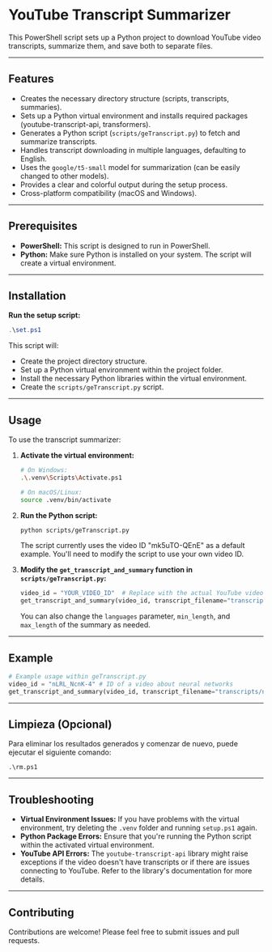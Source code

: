 # YouTube Transcript Summarizer

This PowerShell script sets up a Python project to download YouTube video transcripts, summarize them, and save both to separate files.

---

## Features

* Creates the necessary directory structure (scripts, transcripts, summaries).
* Sets up a Python virtual environment and installs required packages (youtube-transcript-api, transformers).
* Generates a Python script (`scripts/geTranscript.py`) to fetch and summarize transcripts.
* Handles transcript downloading in multiple languages, defaulting to English.
* Uses the `google/t5-small` model for summarization (can be easily changed to other models).
* Provides a clear and colorful output during the setup process.
* Cross-platform compatibility (macOS and Windows).

---

## Prerequisites

* **PowerShell:** This script is designed to run in PowerShell.
* **Python:**  Make sure Python is installed on your system. The script will create a virtual environment.

---

## Installation

**Run the setup script:**

   ```powershell
   .\set.ps1
   ```

This script will:

* Create the project directory structure.
* Set up a Python virtual environment within the project folder.
* Install the necessary Python libraries within the virtual environment.
* Create the `scripts/geTranscript.py` script.

---

## Usage

To use the transcript summarizer:

1. **Activate the virtual environment:**

   ```bash
   # On Windows:
   .\.venv\Scripts\Activate.ps1

   # On macOS/Linux:
   source .venv/bin/activate
   ```

2. **Run the Python script:**

   ```bash
   python scripts/geTranscript.py
   ```
   The script currently uses the video ID "mk5uTO-QEnE" as a default example.  You'll need to modify the script to use your own video ID.


3. **Modify the `get_transcript_and_summary` function in `scripts/geTranscript.py`:**

   ```python
   video_id = "YOUR_VIDEO_ID"  # Replace with the actual YouTube video ID
   get_transcript_and_summary(video_id, transcript_filename="transcripts/your_transcript_name.txt", summary_filename="summaries/your_summary_name.txt")
   ```
   You can also change the `languages` parameter, `min_length`, and `max_length` of the summary as needed.

---

## Example

```python
# Example usage within geTranscript.py
video_id = "nLRL_NcnK-4" # ID of a video about neural networks
get_transcript_and_summary(video_id, transcript_filename="transcripts/neural_networks.txt", summary_filename="summaries/neural_networks.txt")
```

---

## Limpieza (Opcional)

Para eliminar los resultados generados y comenzar de nuevo, puede ejecutar el siguiente comando:

```Windows
.\rm.ps1
```

---

## Troubleshooting

* **Virtual Environment Issues:** If you have problems with the virtual environment, try deleting the `.venv` folder and running `setup.ps1` again.
* **Python Package Errors:**  Ensure that you're running the Python script within the activated virtual environment.
* **YouTube API Errors:**  The `youtube-transcript-api` library might raise exceptions if the video doesn't have transcripts or if there are issues connecting to YouTube. Refer to the library's documentation for more details.

---

## Contributing

Contributions are welcome! Please feel free to submit issues and pull requests.